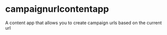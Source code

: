 # campaignurlcontentapp
A content app that allows you to create campaign urls based on the current url
